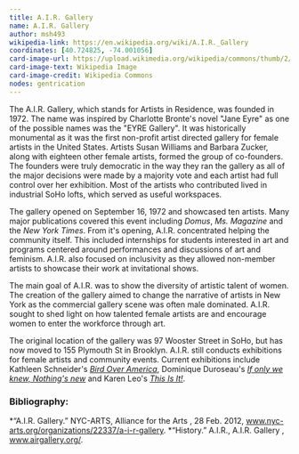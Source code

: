 ```yaml
---
title: A.I.R. Gallery
name: A.I.R. Gallery
author: msh493
wikipedia-link: https://en.wikipedia.org/wiki/A.I.R._Gallery
coordinates: [40.724825, -74.001056]
card-image-url: https://upload.wikimedia.org/wikipedia/commons/thumb/2/2d/A.I.R._Gallery%2C_155_Plymouth_Street%2C_Brooklyn%2C_NY%2C_Jacqueline_Ferrante%2C_gallery_assistant.jpg/1024px-A.I.R._Gallery%2C_155_Plymouth_Street%2C_Brooklyn%2C_NY%2C_Jacqueline_Ferrante%2C_gallery_assistant.jpg
card-image-text: Wikipedia Image
card-image-credit: Wikipedia Commons
nodes: gentrication
---
```

The A.I.R. Gallery, which stands for Artists in Residence, was founded in 1972. The name was inspired by Charlotte Bronte's novel "Jane Eyre" as one of the possible names was the "EYRE Gallery". It was historically monumental as it was the first non-profit artist directed gallery for female artists in the United States. Artists Susan Williams and Barbara Zucker, along with eighteen other female artists, formed the group of co-founders. The founders were truly democratic in the way they ran the gallery as all of the major decisions were made by a majority vote and each artist had full control over her exhibition. Most of the artists who contributed lived in industrial SoHo lofts, which served as useful workspaces.

The gallery opened on September 16, 1972 and showcased ten artists. Many major publications covered this event including _Domus_, _Ms. Magazine_ and the _New York Times_. From it's opening, A.I.R. concentrated helping the community itself. This included internships for students interested in art and programs centered around performances and discussions of art and feminism. A.I.R. also focused on inclusivity as they allowed non-member artists to showcase their work at invitational shows.

The main goal of A.I.R. was to show the diversity of artistic talent of women. The creation of the gallery aimed to change the narrative of artists in New York as the commercial gallery scene was often male dominated. A.I.R. sought to shed light on how talented female artists are and encourage women to enter the workforce through art.

The original location of the gallery was 97 Wooster Street in SoHo, but has now moved to 155 Plymouth St in Brooklyn. A.I.R. still conducts exhibitions for female artists and community events. Current exhibitions include Kathleen Schneider's [_Bird Over America_](https://www.airgallery.org/exhibitions/bird-over-america), Dominique Duroseau's [_If only we knew, Nothing's new_](https://www.airgallery.org/exhibitions/if-only-we-knew-nothings-new) and Karen Leo's [_This Is It!_](https://www.airgallery.org/exhibitions/this-is-it).

### Bibliography:
*“A.I.R. Gallery.” NYC-ARTS, Alliance for the Arts , 28 Feb. 2012, www.nyc-arts.org/organizations/22337/a-i-r-gallery.
*“History.” A.I.R., A.I.R. Gallery , www.airgallery.org/.
